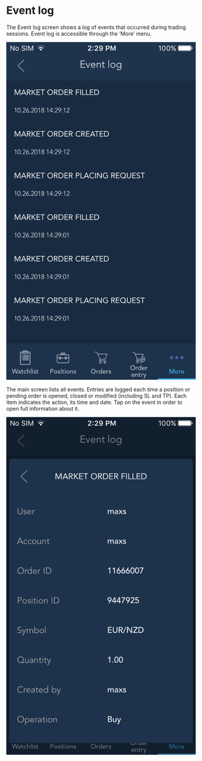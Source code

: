 # Event log

The Event log screen shows a log of events that occurred during trading sessions. Event log is accessible through the ‘More’ menu.

![](../../../.gitbook/assets/3%20%281%29.PNG)


The main screen lists all events. Entries are logged each time a position or pending order is opened, closed or modified \(including SL and TP\). Each item indicates the action, its time and date. Tap on the event in order to open full information about it.

![](../../../.gitbook/assets/4%20%281%29.PNG)



